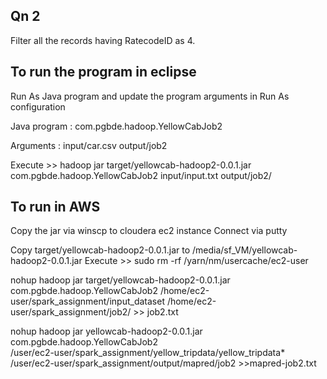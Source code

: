
Qn 2
----
Filter all the records having RatecodeID as 4.

 
To run the program in eclipse
--

Run As Java program and update the program arguments in Run As configuration


Java program : com.pgbde.hadoop.YellowCabJob2

Arguments : input/car.csv output/job2
 
Execute >> 
hadoop jar target/yellowcab-hadoop2-0.0.1.jar com.pgbde.hadoop.YellowCabJob2 input/input.txt output/job2/
 
To run in AWS
--
Copy the jar via winscp to cloudera ec2 instance
Connect via putty

Copy target/yellowcab-hadoop2-0.0.1.jar to /media/sf_VM/yellowcab-hadoop2-0.0.1.jar
Execute >>
sudo rm -rf /yarn/nm/usercache/ec2-user

nohup hadoop jar target/yellowcab-hadoop2-0.0.1.jar com.pgbde.hadoop.YellowCabJob2  /home/ec2-user/spark_assignment/input_dataset /home/ec2-user/spark_assignment/job2/ >> job2.txt

nohup hadoop jar yellowcab-hadoop2-0.0.1.jar \
com.pgbde.hadoop.YellowCabJob2 \
/user/ec2-user/spark_assignment/yellow_tripdata/yellow_tripdata* \
/user/ec2-user/spark_assignment/output/mapred/job2 >>mapred-job2.txt
